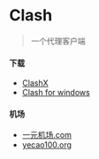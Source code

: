 # Clash

> 一个代理客户端

#### 下载

- [ClashX](https://github.com/yichengchen/clashX)
- [Clash for windows](https://github.com/Fndroid/clash_for_windows_pkg)

#### 机场

- [一元机场.com](https://xn--4gq62f52gdss.com/#/register?code=SL1GOmnw)
- [yecao100.org](https://yecao100.org/aff.php?aff=4032)
